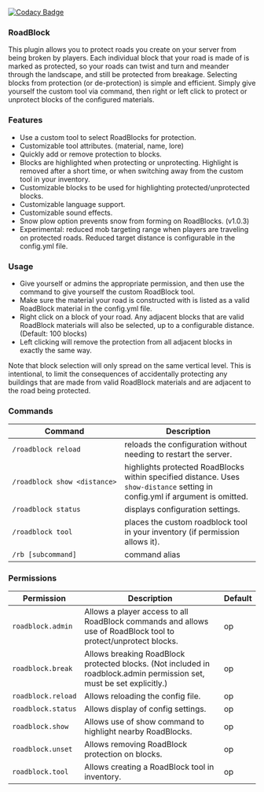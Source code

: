 [![Codacy Badge](https://app.codacy.com/project/badge/Grade/b6e83ae8142445aa80273401fbdaac04)](https://www.codacy.com/gh/tim-savage/RoadBlock/dashboard?utm_source=github.com&amp;utm_medium=referral&amp;utm_content=tim-savage/RoadBlock&amp;utm_campaign=Badge_Grade)

### RoadBlock
This plugin allows you to protect roads you create on your server from being broken by players. Each individual block that your road is made of is marked as protected, so your roads can twist and turn and meander through the landscape, and still be protected from breakage. Selecting blocks from protection (or de-protection) is simple and efficient. Simply give yourself the custom tool via command, then right or left click to protect or unprotect blocks of the configured materials.

### Features
*   Use a custom tool to select RoadBlocks for protection.
*   Customizable tool attributes. (material, name, lore)
*   Quickly add or remove protection to blocks.
*   Blocks are highlighted when protecting or unprotecting. Highlight is removed after a short time, or when switching away from the custom tool in your inventory.
*   Customizable blocks to be used for highlighting protected/unprotected blocks.
*   Customizable language support.
*   Customizable sound effects.
*   Snow plow option prevents snow from forming on RoadBlocks. (v1.0.3)
*   Experimental: reduced mob targeting range when players are traveling on protected roads. Reduced target distance is configurable in the config.yml file.

### Usage
*   Give yourself or admins the appropriate permission, and then use the command to give yourself the custom RoadBlock tool.
*   Make sure the material your road is constructed with is listed as a valid RoadBlock material in the config.yml file.
*   Right click on a block of your road. Any adjacent blocks that are valid RoadBlock materials will also be selected, up to a configurable distance. (Default: 100 blocks)
*   Left clicking will remove the protection from all adjacent blocks in exactly the same way.

Note that block selection will only spread on the same vertical level. This is intentional, to limit the consequences of accidentally protecting any buildings that are made from valid RoadBlock materials and are adjacent to the road being protected.  

### Commands
| Command                      | Description                                                                                                                   |
|------------------------------|-------------------------------------------------------------------------------------------------------------------------------|
| `/roadblock reload`          | reloads the configuration without needing to restart the server.                                                              |
| `/roadblock show <distance>` | highlights protected RoadBlocks within specified distance. Uses `show-distance` setting in config.yml if argument is omitted. |
| `/roadblock status`          | displays configuration settings.                                                                                              |
| `/roadblock tool`            | places the custom roadblock tool in your inventory (if permission allows it).                                                 |
| `/rb [subcommand]`           | command alias                                                                                                                 |

### Permissions
| Permission         | Description                                                                                                           | Default |
|--------------------|-----------------------------------------------------------------------------------------------------------------------|---------|
| `roadblock.admin`  | Allows a player access to all RoadBlock commands and allows use of RoadBlock tool to protect/unprotect blocks.        | op      |
| `roadblock.break`  | Allows breaking RoadBlock protected blocks. (Not included in roadblock.admin permission set, must be set explicitly.) | op      |
| `roadblock.reload` | Allows reloading the config file.                                                                                     | op      |
| `roadblock.status` | Allows display of config settings.                                                                                    | op      |
| `roadblock.show`   | Allows use of show command to highlight nearby RoadBlocks.                                                            | op      |
| `roadblock.unset`  | Allows removing RoadBlock protection on blocks.                                                                       | op      |
| `roadblock.tool`   | Allows creating a RoadBlock tool in inventory.                                                                        | op      |
